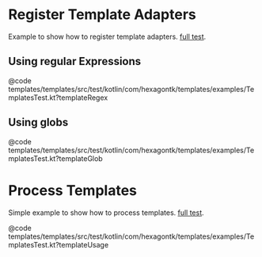 
# Register Template Adapters
Example to show how to register template adapters.
[full test](https://github.com/hexagontk/hexagon/blob/master/templates/templates/src/test/kotlin/com/hexagonkt/templates/examples/TemplatesTest.kt).

## Using regular Expressions
@code templates/templates/src/test/kotlin/com/hexagontk/templates/examples/TemplatesTest.kt?templateRegex

## Using globs
@code templates/templates/src/test/kotlin/com/hexagontk/templates/examples/TemplatesTest.kt?templateGlob

# Process Templates
Simple example to show how to process templates.
[full test](https://github.com/hexagontk/hexagon/blob/master/templates/templates/src/test/kotlin/com/hexagonkt/templates/examples/TemplatesTest.kt).

@code templates/templates/src/test/kotlin/com/hexagontk/templates/examples/TemplatesTest.kt?templateUsage
